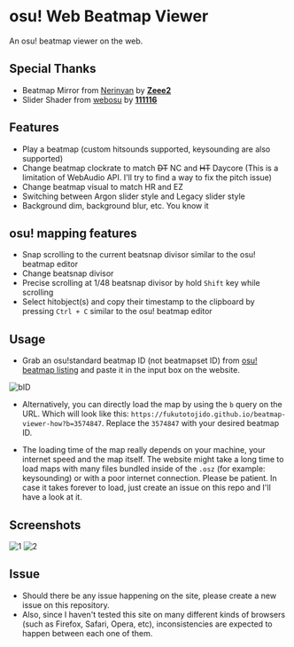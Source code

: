 # osu! Web Beatmap Viewer
An osu! beatmap viewer on the web.

## Special Thanks
- Beatmap Mirror from [Nerinyan](https://nerinyan.moe) by **[Zeee2](https://github.com/zeee2)**
- Slider Shader from [webosu](https://github.com/111116/webosu) by **[111116](https://github.com/111116)**

## Features
- Play a beatmap (custom hitsounds supported, keysounding are also supported)
- Change beatmap clockrate to match ~~DT~~ NC and ~~HT~~ Daycore (This is a limitation of WebAudio API. I'll try to find a way to fix the pitch issue)
- Change beatmap visual to match HR and EZ
- Switching between Argon slider style and Legacy slider style
- Background dim, background blur, etc. You know it

## osu! mapping features
- Snap scrolling to the current beatsnap divisor similar to the osu! beatmap editor
- Change beatsnap divisor
- Precise scrolling at 1/48 beatsnap divisor by hold `Shift` key while scrolling
- Select hitobject(s) and copy their timestamp to the clipboard by pressing `Ctrl + C` similar to the osu! beatmap editor

## Usage
- Grab an osu!standard beatmap ID (not beatmapset ID) from [osu! beatmap listing](https://osu.ppy.sh/beatmapsets?m=0) and paste it in the input box on the website.

![bID](https://i.imgur.com/044ifKu.png)

- Alternatively, you can directly load the map by using the `b` query on the URL. Which will look like this: `https://fukutotojido.github.io/beatmap-viewer-how?b=3574847`. Replace the `3574847` with your desired beatmap ID.

- The loading time of the map really depends on your machine, your internet speed and the map itself. The website might take a long time to load maps with many files bundled inside of the `.osz` (for example: keysounding) or with a poor internet connection. Please be patient. In case it takes forever to load, just create an issue on this repo and I'll have a look at it.

## Screenshots
![1](https://i.imgur.com/1BJ1867.png)
![2](https://i.imgur.com/OfeXc3k.png)

## Issue
- Should there be any issue happening on the site, please create a new issue on this repository.
- Also, since I haven't tested this site on many different kinds of browsers (such as Firefox, Safari, Opera, etc), inconsistencies are expected to happen between each one of them.
